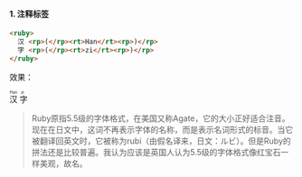 #### 1. 注释标签

```html
<ruby>
  汉 <rp>(</rp><rt>Han</rt><rp>)</rp>
  字 <rp>(</rp><rt>zi</rt><rp>)</rp>
</ruby>
```
效果：

<ruby>
  汉 <rp>(</rp><rt>Han</rt><rp>)</rp>
  字 <rp>(</rp><rt>zi</rt><rp>)</rp>
</ruby>

>Ruby原指5.5级的字体格式，在美国又称Agate，它的大小正好适合注音。现在在日文中，这词不再表示字体的名称，而是表示名词形式的标音。当它被翻译回英文时，它被称为rubi（由假名译来，日文：ルビ）。但是Ruby的拼法还是比较普遍。我认为应该是英国人认为5.5级的字体格式像红宝石一样美观，故名。
